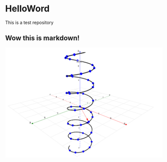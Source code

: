# HelloWord
This is a test repository

## Wow this is markdown!

![picture](calc_graphing_vvf.png)

